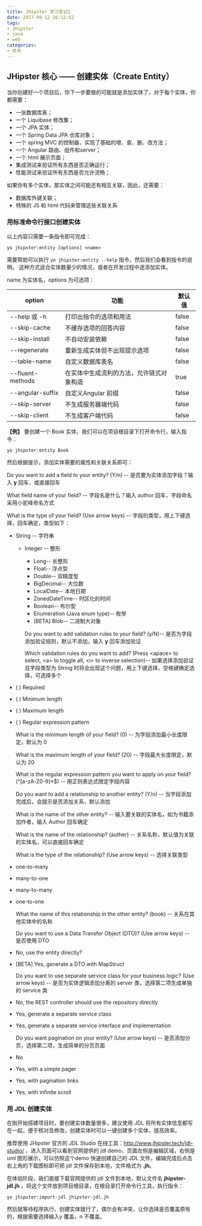 ```yaml
---
title: JHipster 学习笔记2
date: 2017-09-12 16:12:52
tags:
- JHipster
- java
- web
categories:
- 技术
---
```


## JHipster 核心 —— 创建实体（Create Entity）

当你创建好一个项目后，你下一步要做的可能就是添加实体了，对于每个实体，你都需要：

- 一张数据库表；
- 一个 Liquibase 修改集；
- 一个 JPA 实体；
- 一个 Spring Data JPA 仓库对象；
- 一个 spring MVC 的控制器，实现了基础的增、查、删、改方法；
- 一个 Angular 路由、组件和server；
- 一个 html 展示页面；
- 集成测试来验证所有东西是否正确运行；
- 性能测试来验证所有东西是否允许流畅；

如果你有多个实体，那实体之间可能还有相互关联，因此，还需要：

- 数据库外键关联；
- 特殊的 JS 和 html 代码来管理这些关联关系


### 用标准命令行接口创建实体

以上内容只需要一条指令即可完成：

``````
yo jhipster:entity [options] <name>
``````

需要帮助可以执行 `yo jhipster:entity --help` 指令，然后我们会看到指令的说明。
这种方式适合实体数量少的情况，或者在开发过程中途添加实体。

name 为实体名，options 为可选项：

| option           | 功能                   | 默认值   |
| ---------------- | -------------------- | ----- |
| --help 或 -h      | 打印出指令的选项和用法          | false |
| --skip-cache     | 不缓存选项的回答内容           | false |
| --skip-install   | 不自动安装依赖              | false |
| --regenerate     | 重新生成实体但不出现提示选项       | false |
| --table-name     | 自定义数据库表名             | false |
| --fluent-methods | 在实体中生成流利的方法，允许链式对象构造 | true  |
| --angular-suffix | 自定义Angular 前缀        | false |
| --skip-server    | 不生成服务器端代码            | false |
| --skip-client    | 不生成客户端代码             | false |



**【例】** 要创建一个 Book 实体，我们可以在项目根目录下打开命令行，输入指令：

``````
yo jhipster:entity Book
``````

然后根据提示，添加实体需要的属性和关联关系即可：

Do you want to add a field to your entity? (Y/n)	-- 是否要为实体添加字段？输入 **y** 回车，或直接回车

What field name of your field?		-- 字段名是什么？输入 author 回车，字段命名采用小驼峰命名方式

What is the type of your field? (Use arrow keys)		-- 字段的类型，用上下键选择，回车确定，类型如下：

- String		-- 字符串
  - Integer	-- 整形
    - Long-- 长整形
    - Float-- 浮点型
    - Double-- 双精度型
    - BigDecimal-- 大位数
    - LocalDate-- 本地日期
    - ZonedDateTime-- 时区化的时间
    - Boolean-- 布尔型
    - Enumeration (Java enum type)-- 枚举
    - [BETA] Blob-- 二进制大对象

    Do you want to add validation rules to your field? (y/N)-- 是否为字段添加验证规则，默认不添加，输入 **y** 回车添加验证

    Which validation rules do you want to add? (Press \<apace\> to select, \<a\> to toggle all, \<i\> to inverse selection)-- 如果选择添加验证且字段类型为 String 时将会出现这个问题，用上下键选择，空格键确定选择，可选择多个

- ( ) Required
- ( ) Minimum length
- ( ) Maximum length
- ( ) Regular expression pattern

  What is the minimum length of your field? (0)	-- 为字段添加最小长度限定，默认为 0 

  What is the maximum length of your field? (20)	-- 字段最大长度限定，默认为 20

  What is the regular expression pattern you want to apply on your field? (^[a-zA-Z0-9]*$)	-- 用正则表达式限定字段内容

  Do you want to add a relationship to another entity? (Y/n)	-- 当字段添加完成后，会提示是否添加关系，默认添加

  What is the name of the other entity?	-- 输入要关联的实体名，如为书籍添加作者，输入 Author 回车确定

  What is the name of the relationship? (auther)	-- 关系名称，默认值为关联的实体名，可以直接回车确定

  What is the type of the relationship? (Use arrow keys)	-- 选择关联类型

- one-to-many
- many-to-one
- many-to-many
- one-to-one

  What the name of this relationship in the other entity? (book)	-- 关系在其他实体中的名称

  Do you want to use a Data Transfer Object (DTO)? (Use arrow keys)	-- 是否使用 DTO

- No, use the entity directly?
- [BETA] Yes, generate a DTO with MapStruct

  Do you want to use separate service class for your business logic? (Use arrow keys)	-- 是否为实体逻辑添加分离的 server 类，选择第二项生成单独的 service 类

- No, the REST controller should use the repository directly
- Yes, generate a separate service class
- Yes, generate a separate service interface and implementation

  Do you want pagination on your entity? (Use arrow keys)	-- 是否添加分页，选择第二项，生成简单的分页页面

- No
- Yes, with a simple pager
- Yes, with pagination links
- Yes, with infinite scroll


### 用 JDL 创建实体

在刚开始搭建项目时，要创建实体数量很多，建议使用 JDL 将所有实体信息都写在一起，便于核对及修改，创建实体时可以一键创建多个实体，提高效率。

推荐使用 JHipster 官方的 JDL Studio 在线工具：http://www.jhipster.tech/jdl-studio/ ，进入页面可以看到官网提供的 jdl demo，页面左侧是编辑区域，右侧是 uml 图形展示，可以仿照这个demo 快速创建自己的 JDL 文件，编辑完成后点击右上角的下载图标即可把 jdl 文件保存到本地，文件格式为 **.jh**。

在体验阶段，我们直接下载官网提供的 jdl 文件到本地，默认文件名 **jhipster-jdl.jh** ，将这个文件放到项目根目录，在根目录打开命令行工具，执行指令：

``````
yo jhipster:import-jdl jhipster-jdl.jh
``````

然后就等待程序执行，创建实体就行了，偶尔会有冲突，让你选择是否覆盖原有的，根据需要选择输入y 覆盖，n 不覆盖。






